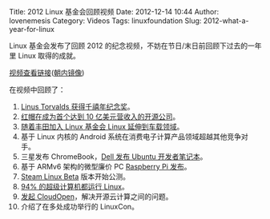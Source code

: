 Title: 2012 Linux 基金会回顾视频
Date: 2012-12-14 10:44
Author: lovenemesis
Category: Videos
Tags: linuxfoundation
Slug: 2012-what-a-year-for-linux

Linux 基金会发布了回顾 2012
的纪念视频，不妨在节日/末日前回顾下过去的一年里 Linux 取得的成就。

[视频查看链接](http://www.youtube.com/watch?v=Unfx2qCj6Ao)([朝内镜像](http://v.youku.com/v_show/id_XNDg4MDg4MDM2.html))

在视频中回顾了：

1.  [Linus Torvalds
    获得千禧年纪念奖](http://linuxtoy.org/archives/bbc-interview-linus-torvalds-2012.html)。
2.  [红帽在成为首个达到 10
    亿美元营收入的开源公司](http://linuxtoy.org/archives/redhat-donates-100000-to-open-source-foundations.html)。
3.  [随着丰田加入 Linux 基金会 Linux
    延伸到车载领域](http://linuxtoy.org/archives/12-things-wouldnt-exist-without-linux.html)。
4.  基于 Linux 内核的 Android
    系统在消费电子计算产品领域超越其他竞争对手。
5.  三星发布 ChromeBook，[Dell 发布 Ubuntu
    开发者笔记本](http://linuxtoy.org/archives/ubuntu-linux-developer-laptop.html)。
6.  基于 ARMv6 架构的微型廉价 PC [Raspberry Pi
    发布](http://linuxtoy.org/archives/raspberry-pi-supercomputer.html)。
7.  [Steam Linux Beta](http://steamcommunity.com/linux) 版本开始公测。
8.  [94% 的超级计算机都运行
    Linux](http://linuxtoy.org/archives/12-things-wouldnt-exist-without-linux.html)。
9.  [发起
    CloudOpen](https://events.linuxfoundation.org/events/cloudopen/)，解决开源云计算之间的问题。
10. 介绍了在多处成功举行的 LinuxCon。

